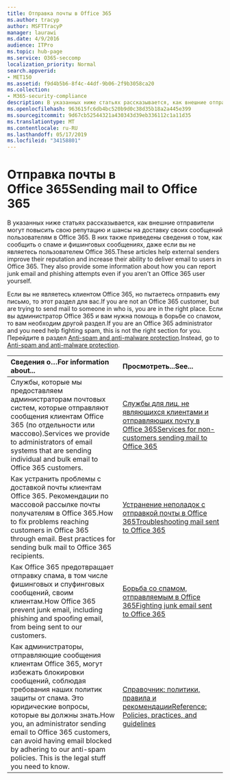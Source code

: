 ```yaml
---
title: Отправка почты в Office 365
ms.author: tracyp
author: MSFTTracyP
manager: laurawi
ms.date: 4/9/2016
audience: ITPro
ms.topic: hub-page
ms.service: O365-seccomp
localization_priority: Normal
search.appverid:
- MET150
ms.assetid: f9d4b5b6-8f4c-44df-9b06-2f9b3058ca20
ms.collection:
- M365-security-compliance
description: В указанных ниже статьях рассказывается, как внешние отправители могут повысить свою репутацию и шансы на доставку своих сообщений пользователям в Office 365. В них также приведены сведения о том, как сообщить о спаме и фишинговых сообщениях, даже если вы не являетесь пользователем Office 365.
ms.openlocfilehash: 963615fc6db4bc520b9d0c38d35b18a2a445e399
ms.sourcegitcommit: 9d67cb52544321a430343d39eb336112c1a11d35
ms.translationtype: MT
ms.contentlocale: ru-RU
ms.lasthandoff: 05/17/2019
ms.locfileid: "34158801"
---
```

# <a name="sending-mail-to-office-365"></a><span data-ttu-id="9df92-104">Отправка почты в Office 365</span><span class="sxs-lookup"><span data-stu-id="9df92-104">Sending mail to Office 365</span></span>

<span data-ttu-id="9df92-p102">В указанных ниже статьях рассказывается, как внешние отправители могут повысить свою репутацию и шансы на доставку своих сообщений пользователям в Office 365. В них также приведены сведения о том, как сообщить о спаме и фишинговых сообщениях, даже если вы не являетесь пользователем Office 365.</span><span class="sxs-lookup"><span data-stu-id="9df92-p102">These articles help external senders improve their reputation and increase their ability to deliver email to users in Office 365. They also provide some information about how you can report junk email and phishing attempts even if you aren't an Office 365 user yourself.</span></span>
  
<span data-ttu-id="9df92-107">Если вы не являетесь клиентом Office 365, но пытаетесь отправить ему письмо, то этот раздел для вас.</span><span class="sxs-lookup"><span data-stu-id="9df92-107">If you are not an Office 365 customer, but are trying to send mail to someone in who is, you are in the right place.</span></span> <span data-ttu-id="9df92-108">Если вы администратор Office 365 и вам нужна помощь в борьбе со спамом, то вам необходим другой раздел.</span><span class="sxs-lookup"><span data-stu-id="9df92-108">If you are an Office 365 administrator and you need help fighting spam, this is not the right section for you.</span></span> <span data-ttu-id="9df92-109">Перейдите в раздел [Anti-spam and anti-malware protection](http://technet.microsoft.com/library/93c6c227-7442-4293-b64d-ec8f15c928db.aspx).</span><span class="sxs-lookup"><span data-stu-id="9df92-109">Instead, go to [Anti-spam and anti-malware protection](http://technet.microsoft.com/library/93c6c227-7442-4293-b64d-ec8f15c928db.aspx).</span></span>
  
|<span data-ttu-id="9df92-110">**Сведения о…**</span><span class="sxs-lookup"><span data-stu-id="9df92-110">**For information about...**</span></span>|<span data-ttu-id="9df92-111">**Просмотреть...**</span><span class="sxs-lookup"><span data-stu-id="9df92-111">**See...**</span></span>|
|:-----|:-----|
|<span data-ttu-id="9df92-112">Службы, которые мы предоставляем администраторам почтовых систем, которые отправляют сообщения клиентам Office 365 (по отдельности или массово).</span><span class="sxs-lookup"><span data-stu-id="9df92-112">Services we provide to administrators of email systems that are sending individual and bulk email to Office 365 customers.</span></span>  <br/> |[<span data-ttu-id="9df92-113">Службы для лиц, не являющихся клиентами и отправляющих почту в Office 365</span><span class="sxs-lookup"><span data-stu-id="9df92-113">Services for non-customers sending mail to Office 365</span></span>](services-for-non-customers.md) <br/> |
|<span data-ttu-id="9df92-p104">Как устранить проблемы с доставкой почты клиентам Office 365. Рекомендации по массовой рассылке почты получателям в Office 365.</span><span class="sxs-lookup"><span data-stu-id="9df92-p104">How to fix problems reaching customers in Office 365 through email. Best practices for sending bulk mail to Office 365 recipients.</span></span>  <br/> |[<span data-ttu-id="9df92-116">Устранение неполадок с отправкой почты в Office 365</span><span class="sxs-lookup"><span data-stu-id="9df92-116">Troubleshooting mail sent to Office 365</span></span>](troubleshooting-mail-sent-to-office-365.md) <br/> |
|<span data-ttu-id="9df92-117">Как Office 365 предотвращает отправку спама, в том числе фишинговых и спуфинговых сообщений, своим клиентам.</span><span class="sxs-lookup"><span data-stu-id="9df92-117">How Office 365 prevent junk email, including phishing and spoofing email, from being sent to our customers.</span></span>  <br/> |[<span data-ttu-id="9df92-118">Борьба со спамом, отправляемым в Office 365</span><span class="sxs-lookup"><span data-stu-id="9df92-118">Fighting junk email sent to Office 365</span></span>](fighting-junk-email.md) <br/> |
|<span data-ttu-id="9df92-p105">Как администраторы, отправляющие сообщения клиентам Office 365, могут избежать блокировки сообщений, соблюдая требования наших политик защиты от спама. Это юридические вопросы, которые вы должны знать.</span><span class="sxs-lookup"><span data-stu-id="9df92-p105">How you, an administrator sending email to Office 365 customers, can avoid having email blocked by adhering to our anti-spam policies. This is the legal stuff you need to know.</span></span>  <br/> |[<span data-ttu-id="9df92-121">Справочник: политики, правила и рекомендации</span><span class="sxs-lookup"><span data-stu-id="9df92-121">Reference: Policies, practices, and guidelines</span></span>](reference-policies-practices-and-guidelines.md) <br/> |
   

